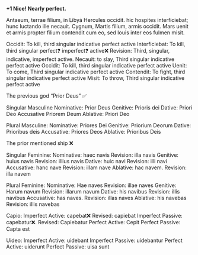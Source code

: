 **+1 Nice! Nearly perfect.**


Antaeum, terrae filium, in Libyā Hercules occidit. hic hospites interficiebat; hunc luctando ille necauit. Cygnum, Martis filium, armis occidit. Mars uenit et armis propter filium contendit cum eo, sed Iouis inter eos fulmen misit.


Occidit: To kill, third singular indicative perfect active 
Interficiebat: To kill, third singular perfect❓ imperfect❓ active❌ Revision: Third, singular, indicative, imperfect active.
Necauit: to slay, Third singular indicative perfect active
Occidit:  To kill, third singular indicative perfect active 
Uenit: To come, Third singular indicative perfect active
Contendit: To fight, third singular indicative perfect active
Misit: To throw, Third singular indicative perfect active

The previous god “Prior Deus”  ✅

Singular Masculine
Nominative: Prior Deus
Genitive: Prioris dei
Dative: Priori Deo
Accusative Priorem Deum
Ablative: Priori Deo

Plural Masculine:
Nominative: Priores Dei
Genitive: Priorium Deorum
Dative: Prioribus deis
Accusative: Priores Deos
Ablative:  Prioribus Deis

The prior mentioned ship  ❌

Singular Feminine:
Nominative: haec navis Revision: illa navis
Genitive: huius navis Revision: illius navis
Dative: huic navi     Revision: illi navi
Accusative: hanc nave  Revision: illam nave
Ablative: hac navem.   Revision: illa navem

Plural Feminine:
Nominative: Hae naves  Revision: illae naves
Genitive: Harum navum Revision:  illarum navum
Dative: his navibus   Revision:  illis navibus
Accusative: has naves. Revision: illas naves
Ablative: his navebas  Revision: illis navebas

Capio:
Imperfect Active: capebat❌  Revised: capiebat
Imperfect Passive: capebatur❌. Revised: Capiebatur
Perfect Active: Cepit
Perfect Passive: Capta est

Uideo:
Imperfect Active: uidebant
Imperfect Passive: uidebantur
Perfect Active: uiderunt
Perfect Passive: uisa sunt

